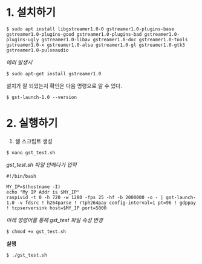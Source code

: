 # 1. 설치하기

```
$ sudo apt install libgstreamer1.0-0 gstreamer1.0-plugins-base gstreamer1.0-plugins-good gstreamer1.0-plugins-bad gstreamer1.0-plugins-ugly gstreamer1.0-libav gstreamer1.0-doc gstreamer1.0-tools gstreamer1.0-x gstreamer1.0-alsa gstreamer1.0-gl gstreamer1.0-gtk3 gstreamer1.0-pulseaudio
```

_에러 발생시_
```
$ sudo apt-get install gstreamer1.0
```

설치가 잘 되었는지 확인은 다음 명령으로 알 수 있다.
```
$ gst-launch-1.0 --version
```

# 2. 실행하기

1. 쉘 스크립트 생성
```
$ nano gst_test.sh
```

_gst_test.sh 파일 안에다가 입력_
```
#!/bin/bash

MY_IP=$(hostname -I)
echo "My IP Addr is $MY_IP"
raspivid -t 0 -h 720 -w 1280 -fps 25 -hf -b 2000000 -o - | gst-launch-1.0 -v fdsrc ! h264parse ! rtph264pay config-interval=1 pt=96 ! gdppay ! tcpserversink host=$MY_IP port=5000
```
_아래 명령어를 통해 gst_test 파일 속성 변경_
```
$ chmod +x gst_test.sh
```

**실행**
```
$ ./gst_test.sh
```
